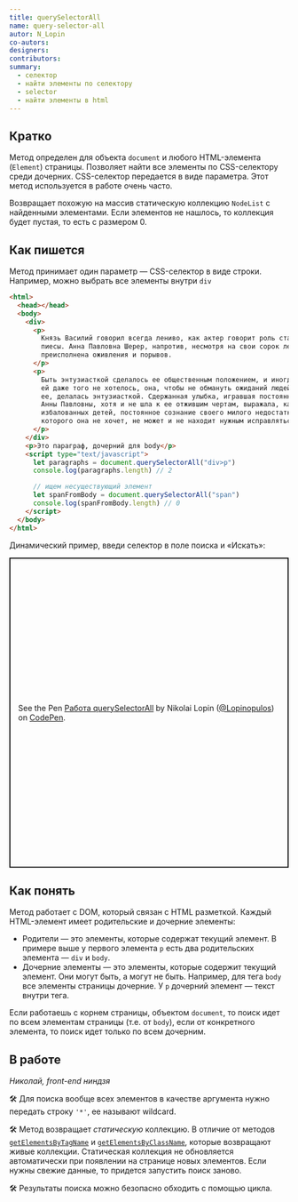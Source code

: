 ```yaml
---
title: querySelectorAll
name: query-selector-all
autor: N_Lopin
co-autors:
designers:
contributors:
summary:
  - селектор
  - найти элементы по селектору
  - selector
  - найти элементы в html
---
```


## Кратко

Метод определен для объекта `document` и любого HTML-элемента (`Element`) страницы. Позволяет найти все элементы по CSS-селектору среди дочерних. CSS-селектор передается в виде параметра. Этот метод используется в работе очень часто.

Возвращает похожую на массив статическую коллекцию `NodeList` с найденными элементами. Если элементов не нашлось, то коллекция будет пустая, то есть с размером 0.

## Как пишется

Метод принимает один параметр — CSS-селектор в виде строки. Например, можно выбрать все элементы внутри `div`

```html
<html>
  <head></head>
  <body>
    <div>
      <p>
        Князь Василий говорил всегда лениво, как актер говорит роль старой
        пиесы. Анна Павловна Шерер, напротив, несмотря на свои сорок лет, была
        преисполнена оживления и порывов.
      </p>
      <p>
        Быть энтузиасткой сделалось ее общественным положением, и иногда, когда
        ей даже того не хотелось, она, чтобы не обмануть ожиданий людей, знавших
        ее, делалась энтузиасткой. Сдержанная улыбка, игравшая постоянно на лице
        Анны Павловны, хотя и не шла к ее отжившим чертам, выражала, как у
        избалованных детей, постоянное сознание своего милого недостатка, от
        которого она не хочет, не может и не находит нужным исправляться.
      </p>
    </div>
    <p>Это параграф, дочерний для body</p>
    <script type="text/javascript">
      let paragraphs = document.querySelectorAll("div>p")
      console.log(paragraphs.length) // 2

      // ищем несуществующий элемент
      let spanFromBody = document.querySelectorAll("span")
      console.log(spanFromBody.length) // 0
    </script>
  </body>
</html>
```

Динамический пример, введи селектор в поле поиска и «Искать»:

<p class="codepen" data-height="558" data-theme-id="light" data-default-tab="result" data-user="Lopinopulos" data-slug-hash="wbqdPe" style="height: 558px; box-sizing: border-box; display: flex; align-items: center; justify-content: center; border: 2px solid; margin: 1em 0; padding: 1em;" data-pen-title="Работа querySelectorAll">
  <span>See the Pen <a href="https://codepen.io/Lopinopulos/pen/wbqdPe">
  Работа querySelectorAll</a> by Nikolai Lopin (<a href="https://codepen.io/Lopinopulos">@Lopinopulos</a>)
  on <a href="https://codepen.io">CodePen</a>.</span>
</p>
<script async src="https://static.codepen.io/assets/embed/ei.js"></script>

## Как понять

Метод работает с DOM, который связан с HTML разметкой. Каждый HTML-элемент имеет родительские и дочерние элементы:

- Родители — это элементы, которые содержат текущий элемент. В примере выше у первого элемента `p` есть два родительских элемента — `div` и `body`.
- Дочерние элементы — это элементы, которые содержит текущий элемент. Они могут быть, а могут не быть. Например, для тега `body` все элементы страницы дочерние. У `p` дочерний элемент — текст внутри тега.

Если работаешь с корнем страницы, объектом `document`, то поиск идет по всем элементам страницы (т.е. от `body`), если от конкретного элемента, то поиск идет только по всем дочерним.

## В работе

_Николай, front-end ниндзя_

🛠 Для поиска вообще всех элементов в качестве аргумента нужно передать строку `'*'`, ее называют wildcard.

🛠 Метод возвращает _статическую_ коллекцию. В отличие от методов [`getElementsByTagName`](/posts/js/doka/getelementsbytagname) и [`getElementsByClassName`](/posts/js/doka/getelementsbyclasname), которые возвращают живые коллекции. Статическая коллекция не обновляется автоматически при появлении на странице новых элементов. Если нужны свежие данные, то придется запустить поиск заново.

🛠 Результаты поиска можно безопасно обходить с помощью цикла.
